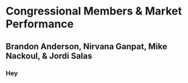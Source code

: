 # Congressional Members & Market Performance

## Brandon Anderson, Nirvana Ganpat, Mike Nackoul, & Jordi Salas

### Hey
